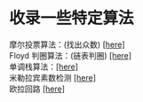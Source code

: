 # 收录一些特定算法
摩尔投票算法：(找出众数) <a href ="https://github.com/maoxiezhao/cjing-interview/blob/main/src/algorithm/other/摩尔投票算法.md">[here]</a>  
Floyd 判圈算法：(链表判圈) <a href ="https://github.com/maoxiezhao/cjing-interview/blob/main/src/algorithm/other/Floyd判圈算法.md">[here]</a>  
单调栈算法：<a href ="https://github.com/maoxiezhao/cjing-interview/blob/main/src/algorithm/other/单调栈算法.md">[here]</a>  
米勒拉宾素数检测  <a href ="https://github.com/maoxiezhao/cjing-interview/blob/main/src/algorithm/other/米勒_拉宾素性检测.md">[here]</a>  
欧拉回路 <a href ="https://github.com/maoxiezhao/cjing-interview/blob/main/src/algorithm/other/单调栈算法.md">[here]</a>  